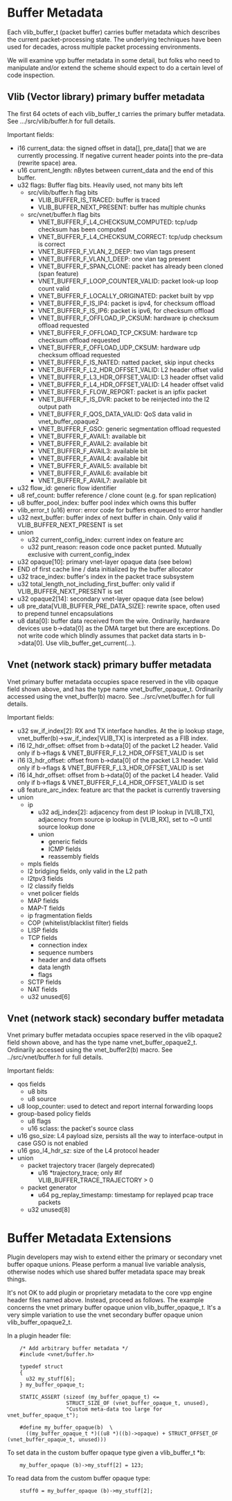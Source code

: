 Buffer Metadata
===============

Each vlib_buffer_t (packet buffer) carries buffer metadata which
describes the current packet-processing state. The underlying
techniques have been used for decades, across multiple packet
processing environments.

We will examine vpp buffer metadata in some detail, but folks who need
to manipulate and/or extend the scheme should expect to do a certain
level of code inspection.

Vlib (Vector library) primary buffer metadata
----------------------------------------------

The first 64 octets of each vlib_buffer_t carries the primary buffer
metadata. See .../src/vlib/buffer.h for full details.

Important fields:

* i16 current_data: the signed offset in data[], pre_data[] that we
are currently processing. If negative current header points into
the pre-data (rewrite space) area.
* u16 current_length: nBytes between current_data and the end of this buffer.
* u32 flags: Buffer flag bits. Heavily used, not many bits left
  * src/vlib/buffer.h flag bits
    * VLIB_BUFFER_IS_TRACED: buffer is traced
    * VLIB_BUFFER_NEXT_PRESENT: buffer has multiple chunks
  * src/vnet/buffer.h flag bits
    * VNET_BUFFER_F_L4_CHECKSUM_COMPUTED: tcp/udp checksum has been computed
    * VNET_BUFFER_F_L4_CHECKSUM_CORRECT: tcp/udp checksum is correct
    * VNET_BUFFER_F_VLAN_2_DEEP: two vlan tags present
    * VNET_BUFFER_F_VLAN_1_DEEP: one vlan tag present
    * VNET_BUFFER_F_SPAN_CLONE: packet has already been cloned (span feature)
    * VNET_BUFFER_F_LOOP_COUNTER_VALID: packet look-up loop count valid
    * VNET_BUFFER_F_LOCALLY_ORIGINATED: packet built by vpp
    * VNET_BUFFER_F_IS_IP4: packet is ipv4, for checksum offload
    * VNET_BUFFER_F_IS_IP6: packet is ipv6, for checksum offload
    * VNET_BUFFER_F_OFFLOAD_IP_CKSUM: hardware ip checksum offload requested
    * VNET_BUFFER_F_OFFLOAD_TCP_CKSUM: hardware tcp checksum offload requested
    * VNET_BUFFER_F_OFFLOAD_UDP_CKSUM: hardware udp checksum offload requested
    * VNET_BUFFER_F_IS_NATED: natted packet, skip input checks
    * VNET_BUFFER_F_L2_HDR_OFFSET_VALID: L2 header offset valid
    * VNET_BUFFER_F_L3_HDR_OFFSET_VALID: L3 header offset valid
    * VNET_BUFFER_F_L4_HDR_OFFSET_VALID: L4 header offset valid
    * VNET_BUFFER_F_FLOW_REPORT: packet is an ipfix packet
    * VNET_BUFFER_F_IS_DVR: packet to be reinjected into the l2 output path
    * VNET_BUFFER_F_QOS_DATA_VALID: QoS data valid in vnet_buffer_opaque2
    * VNET_BUFFER_F_GSO: generic segmentation offload requested
    * VNET_BUFFER_F_AVAIL1: available bit
    * VNET_BUFFER_F_AVAIL2: available bit
    * VNET_BUFFER_F_AVAIL3: available bit
    * VNET_BUFFER_F_AVAIL4: available bit
    * VNET_BUFFER_F_AVAIL5: available bit
    * VNET_BUFFER_F_AVAIL6: available bit
    * VNET_BUFFER_F_AVAIL7: available bit
* u32 flow_id: generic flow identifier
* u8 ref_count: buffer reference / clone count (e.g. for span replication)
* u8 buffer_pool_index: buffer pool index which owns this buffer
* vlib_error_t (u16) error: error code for buffers enqueued to error handler
* u32 next_buffer: buffer index of next buffer in chain. Only valid if VLIB_BUFFER_NEXT_PRESENT is set
* union
  * u32 current_config_index: current index on feature arc
  * u32 punt_reason: reason code once packet punted. Mutually exclusive with current_config_index
* u32 opaque[10]: primary vnet-layer opaque data (see below)
* END of first cache line / data initialized by the buffer allocator
* u32 trace_index: buffer's index in the packet trace subsystem
* u32 total_length_not_including_first_buffer: only valid if VLIB_BUFFER_NEXT_PRESENT is set
* u32 opaque2[14]: secondary vnet-layer opaque data (see below)
* u8 pre_data[VLIB_BUFFER_PRE_DATA_SIZE]: rewrite space, often used to prepend tunnel encapsulations
* u8 data[0]: buffer data received from the wire. Ordinarily, hardware devices use b->data[0] as the DMA target but there are exceptions. Do not write code which blindly assumes that packet data starts in b->data[0]. Use vlib_buffer_get_current(...).

Vnet (network stack) primary buffer metadata
--------------------------------------------

Vnet primary buffer metadata occupies space reserved in the vlib
opaque field shown above, and has the type name
vnet_buffer_opaque_t. Ordinarily accessed using the vnet_buffer(b)
macro. See ../src/vnet/buffer.h for full details.

Important fields:

* u32 sw_if_index[2]: RX and TX interface handles. At the ip lookup
  stage, vnet_buffer(b)->sw_if_index[VLIB_TX] is interpreted as a FIB
  index.
* i16 l2_hdr_offset: offset from b->data[0] of the packet L2 header.
  Valid only if b->flags & VNET_BUFFER_F_L2_HDR_OFFSET_VALID is set
* i16 l3_hdr_offset: offset from b->data[0] of the packet L3 header.
  Valid only if b->flags & VNET_BUFFER_F_L3_HDR_OFFSET_VALID is set
* i16 l4_hdr_offset: offset from b->data[0] of the packet L4 header.
  Valid only if b->flags & VNET_BUFFER_F_L4_HDR_OFFSET_VALID is set
* u8 feature_arc_index: feature arc that the packet is currently traversing
* union
  * ip
    * u32 adj_index[2]: adjacency from dest IP lookup in [VLIB_TX], adjacency
      from source ip lookup in [VLIB_RX], set to ~0 until source lookup done
    * union
      * generic fields
      * ICMP fields
      * reassembly fields
  * mpls fields
  * l2 bridging fields, only valid in the L2 path
  * l2tpv3 fields
  * l2 classify fields
  * vnet policer fields
  * MAP fields
  * MAP-T fields
  * ip fragmentation fields
  * COP (whitelist/blacklist filter) fields
  * LISP fields
  * TCP fields
    * connection index
    * sequence numbers
    * header and data offsets
    * data length
    * flags
  * SCTP fields
  * NAT fields
  * u32 unused[6]

Vnet (network stack) secondary buffer metadata
-----------------------------------------------

Vnet primary buffer metadata occupies space reserved in the vlib
opaque2 field shown above, and has the type name
vnet_buffer_opaque2_t. Ordinarily accessed using the vnet_buffer2(b)
macro. See ../src/vnet/buffer.h for full details.

Important fields:

* qos fields
  * u8 bits
  * u8 source
* u8 loop_counter: used to detect and report internal forwarding loops
* group-based policy fields
  * u8 flags
  * u16 sclass: the packet's source class
* u16 gso_size: L4 payload size, persists all the way to
  interface-output in case GSO is not enabled
* u16 gso_l4_hdr_sz: size of the L4 protocol header
* union
  * packet trajectory tracer (largely deprecated)
    * u16 *trajectory_trace; only #if VLIB_BUFFER_TRACE_TRAJECTORY > 0
  * packet generator
    * u64 pg_replay_timestamp: timestamp for replayed pcap trace packets
  * u32 unused[8]

Buffer Metadata Extensions
==========================

Plugin developers may wish to extend either the primary or secondary
vnet buffer opaque unions. Please perform a
manual live variable analysis, otherwise nodes which use shared buffer metadata space may break things.

It's not OK to add plugin or proprietary metadata to the core vpp
engine header files named above. Instead, proceed as follows. The
example concerns the vnet primary buffer opaque union
vlib_buffer_opaque_t. It's a very simple variation to use the vnet
secondary buffer opaque union vlib_buffer_opaque2_t.

In a plugin header file:

```
    /* Add arbitrary buffer metadata */
    #include <vnet/buffer.h>

    typedef struct
    {
      u32 my_stuff[6];
    } my_buffer_opaque_t;

    STATIC_ASSERT (sizeof (my_buffer_opaque_t) <=
                   STRUCT_SIZE_OF (vnet_buffer_opaque_t, unused),
                   "Custom meta-data too large for vnet_buffer_opaque_t");

    #define my_buffer_opaque(b)  \
      ((my_buffer_opaque_t *)((u8 *)((b)->opaque) + STRUCT_OFFSET_OF (vnet_buffer_opaque_t, unused)))
```
To set data in the custom buffer opaque type given a vlib_buffer_t *b:

```
    my_buffer_opaque (b)->my_stuff[2] = 123;
```

To read data from the custom buffer opaque type:

```
    stuff0 = my_buffer_opaque (b)->my_stuff[2];
```
